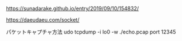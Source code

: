 https://sunadarake.github.io/entry/2019/09/10/154832/

https://daeudaeu.com/socket/

パケットキャプチャ方法
udo tcpdump -i lo0 -w ./echo.pcap port 12345